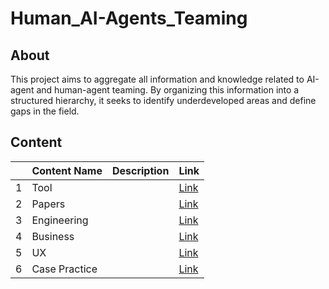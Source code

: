 # Human_AI-Agents_Teaming

## About
This project aims to aggregate all information and knowledge related to AI-agent and human-agent teaming. By organizing this information into a structured hierarchy, it seeks to identify underdeveloped areas and define gaps in the field.


## Content

||Content Name|Description|Link|
|-|---|---|---|
|1|Tool||[Link](https://github.com/comejtome508/Human_AI-Agents_Teaming/blob/f10861ff3f506bb30e08551aa18b3c6d296ca71e/01-Tools/README.md)|
|2|Papers||[Link](https://github.com/comejtome508/Human_AI-Agents_Teaming/blob/52bee43482f9dc0fedb475ecf0e54f95123f8a2a/02-Papers/README.md)|
|3|Engineering||[Link](https://github.com/comejtome508/Human_AI-Agents_Teaming/blob/f10861ff3f506bb30e08551aa18b3c6d296ca71e/03-Agent_engineering/README.md)|
|4|Business||[Link](https://github.com/comejtome508/Human_AI-Agents_Teaming/blob/77baef4cefa0c78003a6996b245761ffffe58aab/04-Agent_business/README.md)|
|5|UX||[Link](https://github.com/comejtome508/Human_AI-Agents_Teaming/blob/a25e3c06160bf12fee69d6cecc69bc50c3230c04/05-Agent_ux/README.md)|
|6|Case Practice||[Link](https://github.com/comejtome508/Human_AI-Agents_Teaming/blob/main/01-Tools/06-Agent_Case%20Practice/README.md)|